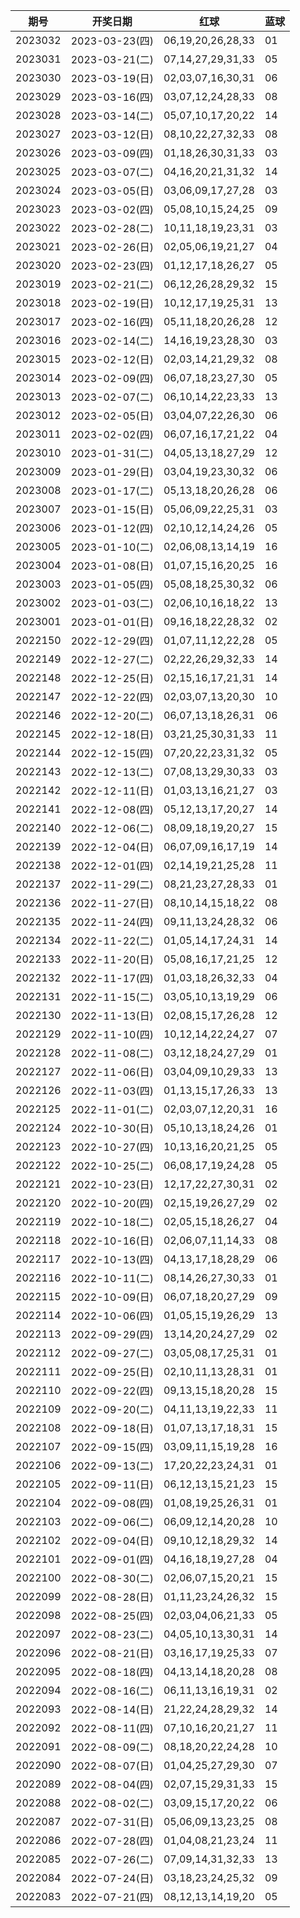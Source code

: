 | 期号 | 开奖日期 | 红球 | 蓝球 |
| --- | --- | --- | --- |
| 2023032 | 2023-03-23(四) | 06,19,20,26,28,33 | 01 |
| 2023031 | 2023-03-21(二) | 07,14,27,29,31,33 | 05 |
| 2023030 | 2023-03-19(日) | 02,03,07,16,30,31 | 06 |
| 2023029 | 2023-03-16(四) | 03,07,12,24,28,33 | 08 |
| 2023028 | 2023-03-14(二) | 05,07,10,17,20,22 | 14 |
| 2023027 | 2023-03-12(日) | 08,10,22,27,32,33 | 08 |
| 2023026 | 2023-03-09(四) | 01,18,26,30,31,33 | 03 |
| 2023025 | 2023-03-07(二) | 04,16,20,21,31,32 | 14 |
| 2023024 | 2023-03-05(日) | 03,06,09,17,27,28 | 03 |
| 2023023 | 2023-03-02(四) | 05,08,10,15,24,25 | 09 |
| 2023022 | 2023-02-28(二) | 10,11,18,19,23,31 | 03 |
| 2023021 | 2023-02-26(日) | 02,05,06,19,21,27 | 04 |
| 2023020 | 2023-02-23(四) | 01,12,17,18,26,27 | 05 |
| 2023019 | 2023-02-21(二) | 06,12,26,28,29,32 | 15 |
| 2023018 | 2023-02-19(日) | 10,12,17,19,25,31 | 13 |
| 2023017 | 2023-02-16(四) | 05,11,18,20,26,28 | 12 |
| 2023016 | 2023-02-14(二) | 14,16,19,23,28,30 | 03 |
| 2023015 | 2023-02-12(日) | 02,03,14,21,29,32 | 08 |
| 2023014 | 2023-02-09(四) | 06,07,18,23,27,30 | 05 |
| 2023013 | 2023-02-07(二) | 06,10,14,22,23,33 | 13 |
| 2023012 | 2023-02-05(日) | 03,04,07,22,26,30 | 06 |
| 2023011 | 2023-02-02(四) | 06,07,16,17,21,22 | 04 |
| 2023010 | 2023-01-31(二) | 04,05,13,18,27,29 | 12 |
| 2023009 | 2023-01-29(日) | 03,04,19,23,30,32 | 06 |
| 2023008 | 2023-01-17(二) | 05,13,18,20,26,28 | 06 |
| 2023007 | 2023-01-15(日) | 05,06,09,22,25,31 | 03 |
| 2023006 | 2023-01-12(四) | 02,10,12,14,24,26 | 05 |
| 2023005 | 2023-01-10(二) | 02,06,08,13,14,19 | 16 |
| 2023004 | 2023-01-08(日) | 01,07,15,16,20,25 | 16 |
| 2023003 | 2023-01-05(四) | 05,08,18,25,30,32 | 06 |
| 2023002 | 2023-01-03(二) | 02,06,10,16,18,22 | 13 |
| 2023001 | 2023-01-01(日) | 09,16,18,22,28,32 | 02 |
| 2022150 | 2022-12-29(四) | 01,07,11,12,22,28 | 05 |
| 2022149 | 2022-12-27(二) | 02,22,26,29,32,33 | 14 |
| 2022148 | 2022-12-25(日) | 02,15,16,17,21,31 | 14 |
| 2022147 | 2022-12-22(四) | 02,03,07,13,20,30 | 10 |
| 2022146 | 2022-12-20(二) | 06,07,13,18,26,31 | 06 |
| 2022145 | 2022-12-18(日) | 03,21,25,30,31,33 | 11 |
| 2022144 | 2022-12-15(四) | 07,20,22,23,31,32 | 05 |
| 2022143 | 2022-12-13(二) | 07,08,13,29,30,33 | 03 |
| 2022142 | 2022-12-11(日) | 01,03,13,16,21,27 | 03 |
| 2022141 | 2022-12-08(四) | 05,12,13,17,20,27 | 14 |
| 2022140 | 2022-12-06(二) | 08,09,18,19,20,27 | 15 |
| 2022139 | 2022-12-04(日) | 06,07,09,16,17,19 | 14 |
| 2022138 | 2022-12-01(四) | 02,14,19,21,25,28 | 11 |
| 2022137 | 2022-11-29(二) | 08,21,23,27,28,33 | 01 |
| 2022136 | 2022-11-27(日) | 08,10,14,15,18,22 | 08 |
| 2022135 | 2022-11-24(四) | 09,11,13,24,28,32 | 06 |
| 2022134 | 2022-11-22(二) | 01,05,14,17,24,31 | 14 |
| 2022133 | 2022-11-20(日) | 05,08,16,17,21,25 | 12 |
| 2022132 | 2022-11-17(四) | 01,03,18,26,32,33 | 04 |
| 2022131 | 2022-11-15(二) | 03,05,10,13,19,29 | 06 |
| 2022130 | 2022-11-13(日) | 02,08,15,17,26,28 | 12 |
| 2022129 | 2022-11-10(四) | 10,12,14,22,24,27 | 07 |
| 2022128 | 2022-11-08(二) | 03,12,18,24,27,29 | 01 |
| 2022127 | 2022-11-06(日) | 03,04,09,10,29,33 | 13 |
| 2022126 | 2022-11-03(四) | 01,13,15,17,26,33 | 13 |
| 2022125 | 2022-11-01(二) | 02,03,07,12,20,31 | 16 |
| 2022124 | 2022-10-30(日) | 05,10,13,18,24,26 | 01 |
| 2022123 | 2022-10-27(四) | 10,13,16,20,21,25 | 05 |
| 2022122 | 2022-10-25(二) | 06,08,17,19,24,28 | 05 |
| 2022121 | 2022-10-23(日) | 12,17,22,27,30,31 | 02 |
| 2022120 | 2022-10-20(四) | 02,15,19,26,27,29 | 02 |
| 2022119 | 2022-10-18(二) | 02,05,15,18,26,27 | 04 |
| 2022118 | 2022-10-16(日) | 02,06,07,11,14,33 | 08 |
| 2022117 | 2022-10-13(四) | 04,13,17,18,28,29 | 06 |
| 2022116 | 2022-10-11(二) | 08,14,26,27,30,33 | 01 |
| 2022115 | 2022-10-09(日) | 06,07,18,20,27,29 | 09 |
| 2022114 | 2022-10-06(四) | 01,05,15,19,26,29 | 13 |
| 2022113 | 2022-09-29(四) | 13,14,20,24,27,29 | 02 |
| 2022112 | 2022-09-27(二) | 03,05,08,17,25,31 | 01 |
| 2022111 | 2022-09-25(日) | 02,10,11,13,28,31 | 01 |
| 2022110 | 2022-09-22(四) | 09,13,15,18,20,28 | 15 |
| 2022109 | 2022-09-20(二) | 04,11,13,19,22,33 | 11 |
| 2022108 | 2022-09-18(日) | 01,07,13,17,18,31 | 15 |
| 2022107 | 2022-09-15(四) | 03,09,11,15,19,28 | 16 |
| 2022106 | 2022-09-13(二) | 17,20,22,23,24,31 | 01 |
| 2022105 | 2022-09-11(日) | 06,12,13,15,21,23 | 15 |
| 2022104 | 2022-09-08(四) | 01,08,19,25,26,31 | 01 |
| 2022103 | 2022-09-06(二) | 06,09,12,14,20,28 | 10 |
| 2022102 | 2022-09-04(日) | 09,10,12,18,29,32 | 14 |
| 2022101 | 2022-09-01(四) | 04,16,18,19,27,28 | 04 |
| 2022100 | 2022-08-30(二) | 02,06,07,15,20,21 | 15 |
| 2022099 | 2022-08-28(日) | 01,11,23,24,26,32 | 15 |
| 2022098 | 2022-08-25(四) | 02,03,04,06,21,33 | 05 |
| 2022097 | 2022-08-23(二) | 04,05,10,13,30,31 | 14 |
| 2022096 | 2022-08-21(日) | 03,16,17,19,25,33 | 07 |
| 2022095 | 2022-08-18(四) | 04,13,14,18,20,28 | 08 |
| 2022094 | 2022-08-16(二) | 06,11,13,16,19,31 | 02 |
| 2022093 | 2022-08-14(日) | 21,22,24,28,29,32 | 14 |
| 2022092 | 2022-08-11(四) | 07,10,16,20,21,27 | 11 |
| 2022091 | 2022-08-09(二) | 08,18,20,22,24,28 | 10 |
| 2022090 | 2022-08-07(日) | 01,04,25,27,29,30 | 07 |
| 2022089 | 2022-08-04(四) | 02,07,15,29,31,33 | 15 |
| 2022088 | 2022-08-02(二) | 03,09,15,17,20,22 | 06 |
| 2022087 | 2022-07-31(日) | 05,06,09,13,23,25 | 08 |
| 2022086 | 2022-07-28(四) | 01,04,08,21,23,24 | 11 |
| 2022085 | 2022-07-26(二) | 07,09,14,31,32,33 | 13 |
| 2022084 | 2022-07-24(日) | 03,18,23,24,25,32 | 09 |
| 2022083 | 2022-07-21(四) | 08,12,13,14,19,20 | 05 |